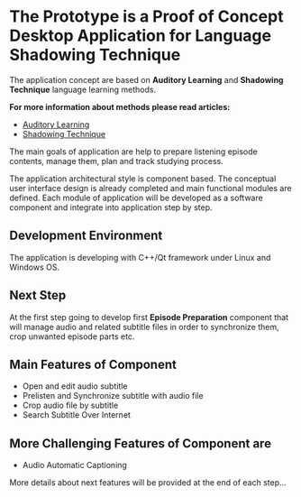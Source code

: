# The Prototype is a Proof of Concept Desktop Application for Language Shadowing Technique

The application concept are based on **Auditory Learning** and **Shadowing Technique** language learning methods. 

**For more information about methods please read articles:**
* [Auditory Learning](https://en.wikipedia.org/wiki/Auditory_learning)
* [Shadowing Technique](https://en.wikipedia.org/wiki/Speech_shadowing)


The main goals of application are help to prepare listening episode contents, manage them, plan and track studying process.   

The application architectural style is component based. The conceptual user interface design is already completed and main functional modules are defined. Each module of application will be developed  as a software component and integrate into application step by step.  

## Development Environment
The application is developing with C++/Qt framework under Linux and Windows OS. 

## Next Step
At the first step going to develop first **Episode Preparation** component that will manage audio and related subtitle files in order to synchronize them, crop unwanted episode parts etc.  

## Main Features of Component
* Open and edit audio subtitle
* Prelisten and Synchronize subtitle with audio file
* Crop audio file by subtitle
* Search Subtitle Over Internet

## More Challenging Features of Component are 
* Audio Automatic Captioning 

More details about next features will be provided at the end of each step...



